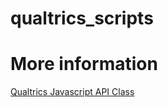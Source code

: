 # qualtrics_scripts


# More information
<a href="https://s.qualtrics.com/WRAPI/QuestionAPI/classes/Qualtrics%20JavaScript%20Question%20API.html">Qualtrics Javascript API Class</a> 
